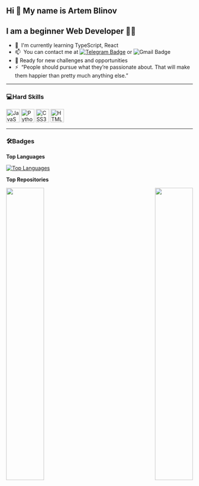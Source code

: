 Hi 👋 My name is Artem Blinov
---

I am a beginner Web Developer 👨‍💻
---

* 🧠  I'm currently learning TypeScript, React
* 📫  You can contact me at [![Telegram Badge](https://img.shields.io/badge/-blin_artem-blue?style=flat&logo=Telegram&logoColor=white)](https://t.me/blin_artem) or ![Gmail Badge](https://img.shields.io/badge/-blinovartem04@gmail.com-red?style=flat&logo=Gmail&logoColor=white)
* 💪 Ready for new challenges and opportunities
* ⚡  “People should pursue what they’re passionate about. That will make them happier than pretty much anything else.”

---

### 💻Hard Skills


<p align="left">
<a href="https://developer.mozilla.org/en-US/docs/Web/JavaScript" target="_blank" rel="noreferrer"><img src="https://raw.githubusercontent.com/danielcranney/readme-generator/main/public/icons/skills/javascript-colored.svg" width="36" height="36" alt="JavaScript" /></a>
  <a href="https://www.python.org/" target="_blank" rel="noreferrer"><img src="https://raw.githubusercontent.com/danielcranney/readme-generator/main/public/icons/skills/python-colored.svg" width="36" height="36" alt="Python" /></a>
  <a href="https://www.w3.org/TR/CSS/#css" target="_blank" rel="noreferrer"><img src="https://raw.githubusercontent.com/danielcranney/readme-generator/main/public/icons/skills/css3-colored.svg" width="36" height="36" alt="CSS3" /></a>
  <a href="https://developer.mozilla.org/en-US/docs/Glossary/HTML5" target="_blank" rel="noreferrer"><img src="https://raw.githubusercontent.com/danielcranney/readme-generator/main/public/icons/skills/html5-colored.svg" width="36" height="36" alt="HTML5" /></a>
</p>

---

### 🛠Badges


<b>Top Languages</b>

<a href="https://github.com/blinovartem04" align="left"><img src="https://github-readme-stats-sigma-five.vercel.app/api/top-langs/?username=blinovartem04&langs_count=10&title_color=14b8a6&text_color=ffffff&icon_color=ffffff&bg_color=000000&hide_border=true&locale=en&custom_title=Top%20%Languages" alt="Top Languages" /></a>

<b>Top Repositories</b>

<div width="100%" align="center"><a href="https://github.com/blinovartem04/Weather-forecast" align="left"><img align="left" width="45%" src="https://github-readme-stats.vercel.app/api/pin/?username=blinovartem04&repo=Weather-forecast&title_color=14b8a6&text_color=ffffff&icon_color=ffffff&bg_color=000000&hide_border=true&locale=en" /></a><a href="https://github.com/blinovartem04/Calculator" align="right"><img align="right" width="45%" src="https://github-readme-stats.vercel.app/api/pin/?username=blinovartem04&repo=Calculator&title_color=14b8a6&text_color=ffffff&icon_color=ffffff&bg_color=000000&hide_border=true&locale=en" /></a></div><br /><br /><br /><br /><br /><br /><br />

